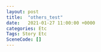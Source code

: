 ```yaml
---
layout: post
title:  "others_test"
date:   2021-01-27 11:00:00 +0000
categories: Etc
Tags: Story Etc
SceneCode: []
---
```

